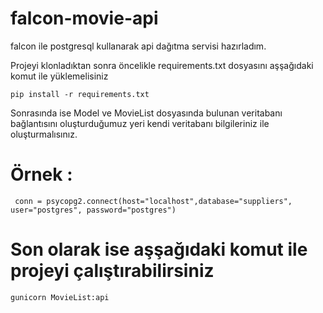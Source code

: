 # falcon-movie-api
falcon ile postgresql kullanarak api dağıtma servisi hazırladım.


Projeyi klonladıktan sonra öncelikle 
requirements.txt dosyasını aşşağıdaki komut ile yüklemelisiniz

``` pip install -r requirements.txt ```

Sonrasında ise Model ve MovieList dosyasında bulunan veritabanı bağlantısını oluşturduğumuz yeri kendi 
veritabanı bilgileriniz ile oluşturmalısınız.

# Örnek :
``` conn = psycopg2.connect(host="localhost",database="suppliers", user="postgres", password="postgres")```

# Son olarak ise aşşağıdaki komut ile projeyi çalıştırabilirsiniz

``` gunicorn MovieList:api ```
